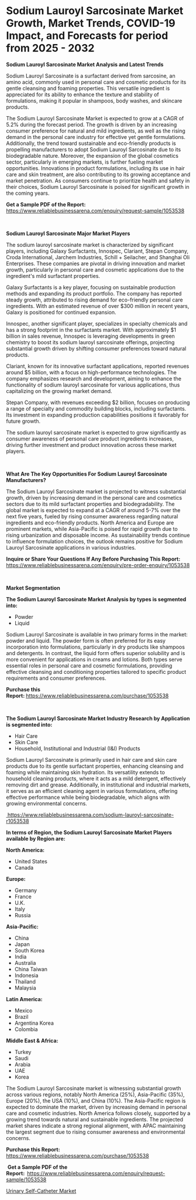 <p><h1>Sodium Lauroyl Sarcosinate Market Growth, Market Trends, COVID-19 Impact, and Forecasts for period from 2025 - 2032</h1></p><p><strong>Sodium Lauroyl Sarcosinate Market Analysis and Latest Trends</strong></p>
<p><p>Sodium Lauroyl Sarcosinate is a surfactant derived from sarcosine, an amino acid, commonly used in personal care and cosmetic products for its gentle cleansing and foaming properties. This versatile ingredient is appreciated for its ability to enhance the texture and stability of formulations, making it popular in shampoos, body washes, and skincare products. </p><p>The Sodium Lauroyl Sarcosinate Market is expected to grow at a CAGR of 5.2% during the forecast period. The growth is driven by an increasing consumer preference for natural and mild ingredients, as well as the rising demand in the personal care industry for effective yet gentle formulations. Additionally, the trend toward sustainable and eco-friendly products is propelling manufacturers to adopt Sodium Lauroyl Sarcosinate due to its biodegradable nature. Moreover, the expansion of the global cosmetics sector, particularly in emerging markets, is further fueling market opportunities. Innovations in product formulations, including its use in hair care and skin treatment, are also contributing to its growing acceptance and market penetration. As consumers continue to prioritize health and safety in their choices, Sodium Lauroyl Sarcosinate is poised for significant growth in the coming years.</p></p>
<p><strong>Get a Sample PDF of the Report:&nbsp;</strong> <a href="https://www.reliablebusinessarena.com/enquiry/request-sample/1053538?utm_campaign=2942&utm_medium=2&utm_source=Github&utm_content=ia&utm_term=22032025&utm_id=sodium-lauroyl-sarcosinate">https://www.reliablebusinessarena.com/enquiry/request-sample/1053538</a></p>
<p>&nbsp;</p>
<p><strong>Sodium Lauroyl Sarcosinate Major Market Players</strong></p>
<p><p>The sodium lauroyl sarcosinate market is characterized by significant players, including Galaxy Surfactants, Innospec, Clariant, Stepan Company, Croda International, Jarchem Industries, Schill + Seilacher, and Shanghai Oli Enterprises. These companies are pivotal in driving innovation and market growth, particularly in personal care and cosmetic applications due to the ingredient's mild surfactant properties.</p><p>Galaxy Surfactants is a key player, focusing on sustainable production methods and expanding its product portfolio. The company has reported steady growth, attributed to rising demand for eco-friendly personal care ingredients. With an estimated revenue of over $300 million in recent years, Galaxy is positioned for continued expansion.</p><p>Innospec, another significant player, specializes in specialty chemicals and has a strong footprint in the surfactants market. With approximately $1 billion in sales revenue, Innospec is leveraging developments in green chemistry to boost its sodium lauroyl sarcosinate offerings, projecting substantial growth driven by shifting consumer preferences toward natural products.</p><p>Clariant, known for its innovative surfactant applications, reported revenues around $5 billion, with a focus on high-performance technologies. The company emphasizes research and development, aiming to enhance the functionality of sodium lauroyl sarcosinate for various applications, thus capitalizing on the growing market demand.</p><p>Stepan Company, with revenues exceeding $2 billion, focuses on producing a range of specialty and commodity building blocks, including surfactants. Its investment in expanding production capabilities positions it favorably for future growth.</p><p>The sodium lauroyl sarcosinate market is expected to grow significantly as consumer awareness of personal care product ingredients increases, driving further investment and product innovation across these market players.</p></p>
<p>&nbsp;</p>
<p><strong>What Are The Key Opportunities For Sodium Lauroyl Sarcosinate Manufacturers?</strong></p>
<p><p>The Sodium Lauroyl Sarcosinate market is projected to witness substantial growth, driven by increasing demand in the personal care and cosmetics sectors due to its mild surfactant properties and biodegradability. The global market is expected to expand at a CAGR of around 5-7% over the next five years, fueled by rising consumer awareness regarding natural ingredients and eco-friendly products. North America and Europe are prominent markets, while Asia-Pacific is poised for rapid growth due to rising urbanization and disposable income. As sustainability trends continue to influence formulation choices, the outlook remains positive for Sodium Lauroyl Sarcosinate applications in various industries.</p></p>
<p><strong>Inquire or Share Your Questions If Any Before Purchasing This Report:</strong> <a href="https://www.reliablebusinessarena.com/enquiry/pre-order-enquiry/1053538?utm_campaign=2942&utm_medium=2&utm_source=Github&utm_content=ia&utm_term=22032025&utm_id=sodium-lauroyl-sarcosinate">https://www.reliablebusinessarena.com/enquiry/pre-order-enquiry/1053538</a></p>
<p>&nbsp;</p>
<p><strong>Market Segmentation</strong></p>
<p><strong>The Sodium Lauroyl Sarcosinate Market Analysis by types is segmented into:</strong></p>
<p><ul><li>Powder</li><li>Liquid</li></ul></p>
<p><p>Sodium Lauroyl Sarcosinate is available in two primary forms in the market: powder and liquid. The powder form is often preferred for its easy incorporation into formulations, particularly in dry products like shampoos and detergents. In contrast, the liquid form offers superior solubility and is more convenient for applications in creams and lotions. Both types serve essential roles in personal care and cosmetic formulations, providing effective cleansing and conditioning properties tailored to specific product requirements and consumer preferences.</p></p>
<p><strong>Purchase this Report:&nbsp;</strong><a href="https://www.reliablebusinessarena.com/purchase/1053538?utm_campaign=2942&utm_medium=2&utm_source=Github&utm_content=ia&utm_term=22032025&utm_id=sodium-lauroyl-sarcosinate">https://www.reliablebusinessarena.com/purchase/1053538</a></p>
<p>&nbsp;</p>
<p><strong>The Sodium Lauroyl Sarcosinate Market Industry Research by Application is segmented into:</strong></p>
<p><ul><li>Hair Care</li><li>Skin Care</li><li>Household, Institutional and Industrial (I&I) Products</li></ul></p>
<p><p>Sodium Lauroyl Sarcosinate is primarily used in hair care and skin care products due to its gentle surfactant properties, enhancing cleansing and foaming while maintaining skin hydration. Its versatility extends to household cleaning products, where it acts as a mild detergent, effectively removing dirt and grease. Additionally, in institutional and industrial markets, it serves as an efficient cleaning agent in various formulations, offering effective performance while being biodegradable, which aligns with growing environmental concerns.</p></p>
<p><a href="https://www.reliablebusinessarena.com/sodium-lauroyl-sarcosinate-r1053538?utm_campaign=2942&utm_medium=2&utm_source=Github&utm_content=ia&utm_term=22032025&utm_id=sodium-lauroyl-sarcosinate">&nbsp;https://www.reliablebusinessarena.com/sodium-lauroyl-sarcosinate-r1053538</a></p>
<p><strong>In terms of Region, the Sodium Lauroyl Sarcosinate Market Players available by Region are:</strong></p>
<p>
    <p> <strong> North America: </strong>
        <ul>
            <li>United States</li>
            <li>Canada</li>
        </ul>
        </p> 
    <p> <strong> Europe: </strong>
        <ul>
            <li>Germany</li>
            <li>France</li>
            <li>U.K.</li>
            <li>Italy</li>
            <li>Russia</li>
        </ul>
        </p> 
    <p> <strong> Asia-Pacific: </strong>
        <ul>
            <li>China</li>
            <li>Japan</li>
            <li>South Korea</li>
            <li>India</li>
            <li>Australia</li>
            <li>China Taiwan</li>
            <li>Indonesia</li>
            <li>Thailand</li>
            <li>Malaysia</li>
        </ul>
        </p> 
    <p> <strong> Latin America: </strong>
        <ul>
            <li>Mexico</li>
            <li>Brazil</li>
            <li>Argentina Korea</li>
            <li>Colombia</li>
        </ul>
        </p> 
    <p> <strong> Middle East & Africa: </strong>
        <ul>
            <li>Turkey</li>
            <li>Saudi</li>
            <li>Arabia</li>
            <li>UAE</li>
            <li>Korea</li>
        </ul>
    </p>
    </p>
<p><p>The Sodium Lauroyl Sarcosinate market is witnessing substantial growth across various regions, notably North America (25%), Asia-Pacific (35%), Europe (20%), the USA (10%), and China (10%). The Asia-Pacific region is expected to dominate the market, driven by increasing demand in personal care and cosmetic industries. North America follows closely, supported by a growing trend towards natural and sustainable ingredients. The projected market shares indicate a strong regional alignment, with APAC maintaining the largest segment due to rising consumer awareness and environmental concerns.</p></p>
<p><strong>Purchase this Report: </strong><a href="https://www.reliablebusinessarena.com/purchase/1053538?utm_campaign=2942&utm_medium=2&utm_source=Github&utm_content=ia&utm_term=22032025&utm_id=sodium-lauroyl-sarcosinate">https://www.reliablebusinessarena.com/purchase/1053538</a></p>
<p>&nbsp;<strong>Get a Sample PDF of the Report:&nbsp;&nbsp;</strong><a href="https://www.reliablebusinessarena.com/enquiry/request-sample/1053538?utm_campaign=2942&utm_medium=2&utm_source=Github&utm_content=ia&utm_term=22032025&utm_id=sodium-lauroyl-sarcosinate">https://www.reliablebusinessarena.com/enquiry/request-sample/1053538</a></p>
<p><strong></strong></p>
<p><p><a href="https://github.com/chkrselia/Market-Research-Report-List-1/blob/main/urinary-self-catheter-market.md?utm_campaign=2942&utm_medium=2&utm_source=Github&utm_content=ia&utm_term=22032025&utm_id=sodium-lauroyl-sarcosinate">Urinary Self-Catheter Market</a></p></p>